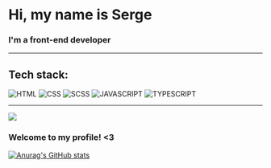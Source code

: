 # **Hi, my name is Serge**
### I'm a front-end developer
___
## Tech stack:
![HTML](https://img.shields.io/badge/-HTML-000?style=for-the-badge&logo=HTML5&logoColor=e56229)
![CSS](https://img.shields.io/badge/-CSS-000?style=for-the-badge&logo=CSS3&logoColor=2965f1)
![SCSS](https://img.shields.io/badge/-SASS-000?style=for-the-badge&logo=Sass&logoColor=ce679a)
![JAVASCRIPT](https://img.shields.io/badge/-JAVASCRIPT-000?style=for-the-badge&logo=JavaScript&logoColor=efd81d)
![TYPESCRIPT](https://img.shields.io/badge/-TYPESCRIPT-000?style=for-the-badge&logo=TypeScript&logoColor=efd81d)
___

<img src="https://cdn.jsdelivr.net/gh/devicons/devicon/icons/typescript/typescript-original.svg" />

### Welcome to my profile! <3

[![Anurag's GitHub stats](https://github-readme-stats.vercel.app/api?username=g4rv&hide=prs,issues&show_icons=true&theme=nightowl)](https://github.com/anuraghazra/github-readme-stats)
